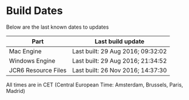 # Build Dates

Below are the last known dates to updates

Part | Last build update
-----|-----
Mac Engine | Last built: 29 Aug 2016; 09:32:02
Windows Engine | Last built: 29 Aug 2016; 21:34:52
JCR6 Resource Files | Last built: 26 Nov 2016; 14:37:30
All times are in CET (Central European Time: Amsterdam, Brussels, Paris, Madrid)



